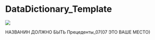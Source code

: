 # DataDictionary_Template

<kbd>
  <img src="../../uml/imgae_uml/50.png" />
</kbd>

НАЗВАНИН ДОЛЖНО БЫТЬ Прецеденты_07(07 ЭТО ВАШЕ МЕСТО)